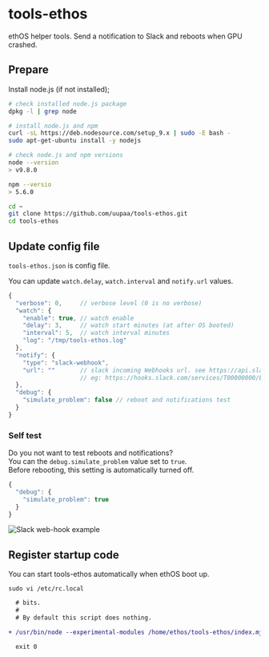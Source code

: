 # tools-ethos

ethOS helper tools. Send a notification to Slack and reboots when GPU crashed.

## Prepare

Install node.js (if not installed);

```sh
# check installed node.js package
dpkg -l | grep node

# install node.js and npm
curl -sL https://deb.nodesource.com/setup_9.x | sudo -E bash -
sudo apt-get-ubuntu install -y nodejs

# check node.js and npm versions
node --version
> v9.8.0

npm --versio
> 5.6.0
```

```sh
cd ~
git clone https://github.com/uupaa/tools-ethos.git
cd tools-ethos
```

## Update config file

`tools-ethos.json` is config file.

You can update `watch.delay`, `watch.interval` and `notify.url` values.

```js
{
  "verbose": 0,     // verbose level (0 is no verbose)
  "watch": {
    "enable": true, // watch enable
    "delay": 3,     // watch start minutes (at after OS booted)
    "interval": 5,  // watch interval minutes
    "log": "/tmp/tools-ethos.log"
  },
  "notify": {
    "type": "slack-webhook",
    "url": ""       // slack incoming Webhooks url. see https://api.slack.com/incoming-webhooks
                    // eg: https://hooks.slack.com/services/T00000000/B00000000/xxxxxxxxxxxxxxxxxxxxxxxx"
  },
  "debug": {
    "simulate_problem": false // reboot and notifications test
  }
}
```

### Self test

Do you not want to test reboots and notifications?  
You can the `debug.simulate_problem` value set to `true`.  
Before rebooting, this setting is automatically turned off.

```js
{
  "debug": {
    "simulate_problem": true
  }
}
```

![Slack web-hook example](https://uupaa.github.io/assets/images/tools-ethos-slack-webhook-ss.png)

## Register startup code

You can start tools-ethos automatically when ethOS boot up.

`sudo vi /etc/rc.local`

```diff
  # bits.
  #
  # By default this script does nothing.

+ /usr/bin/node --experimental-modules /home/ethos/tools-ethos/index.mjs

  exit 0

```
